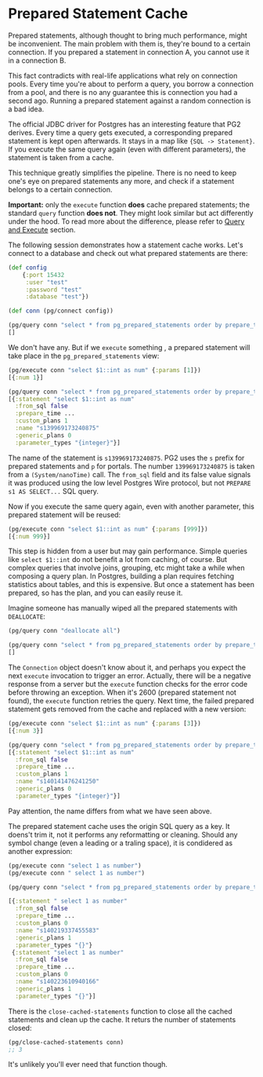 # Prepared Statement Cache

Prepared statements, although thought to bring much performance, might be
inconvenient. The main problem with them is, they're bound to a certain
connection. If you prepared a statement in connection A, you cannot use it in a
connection B.

This fact contradicts with real-life applications what rely on connection
pools. Every time you're about to perform a query, you borrow a connection from
a pool, and there is no any guarantee this is connection you had a second
ago. Running a prepared statement against a random connection is a bad idea.

The official JDBC driver for Postgres has an interesting feature that PG2
derives. Every time a query gets executed, a corresponding prepared statement is
kept open afterwards. It stays in a map like `{SQL -> Statement}`. If you
execute the same query again (even with different parameters), the statement is
taken from a cache.

This technique greatly simplifies the pipeline. There is no need to keep one's
eye on prepared statements any more, and check if a statement belongs to a
certain connection.

**Important:** only the `execute` function **does** cache prepared statements;
the standard `query` function **does not**. They might look similar but act
differently under the hood. To read more about the difference, please refer to
[Query and Execute](/docs/query-execute.md) section.

The following session demonstrates how a statement cache works. Let's connect to
a database and check out what prepared statements are there:

~~~clojure
(def config
    {:port 15432
     :user "test"
     :password "test"
     :database "test"})

(def conn (pg/connect config))

(pg/query conn "select * from pg_prepared_statements order by prepare_time asc")
[]
~~~

We don't have any. But if we `execute` something , a prepared statement will
take place in the `pg_prepared_statements` view:

~~~clojure
(pg/execute conn "select $1::int as num" {:params [1]})
[{:num 1}]

(pg/query conn "select * from pg_prepared_statements order by prepare_time asc")
[{:statement "select $1::int as num"
  :from_sql false
  :prepare_time ...
  :custom_plans 1
  :name "s139969173240875"
  :generic_plans 0
  :parameter_types "{integer}"}]
~~~

The name of the statement is `s139969173240875`. PG2 uses the `s` prefix for
prepared statements and `p` for portals. The number `139969173240875` is taken
from a `(System/nanoTime)` call. The `from_sql` field and its false value
signals it was produced using the low level Postgres Wire protocol, but not
`PREPARE s1 AS SELECT...` SQL query.

Now if you execute the same query again, even with another parameter, this
prepared statement will be reused:

~~~clojure
(pg/execute conn "select $1::int as num" {:params [999]})
[{:num 999}]
~~~

This step is hidden from a user but may gain performance. Simple queries like
`select $1::int` do not benefit a lot from caching, of course. But complex
queries that involve joins, grouping, etc might take a while when composing a
query plan. In Postgres, building a plan requires fetching statistics about
tables, and this is expensive. But once a statement has been prepared, so has
the plan, and you can easily reuse it.

Imagine someone has manually wiped all the prepared statements with
`DEALLOCATE`:

~~~clojure
(pg/query conn "deallocate all")

(pg/query conn "select * from pg_prepared_statements order by prepare_time asc")
[]
~~~

The `Connection` object doesn't know about it, and perhaps you expect the next
`execute` invocation to trigger an error. Actually, there will be a negative
response from a server but the `execute` function checks for the error code
before throwing an exception. When it's 2600 (prepared statement not found), the
`execute` function retries the query. Next time, the failed prepared statement
gets removed from the cache and replaced with a new version:

~~~clojure
(pg/execute conn "select $1::int as num" {:params [3]})
[{:num 3}]

(pg/query conn "select * from pg_prepared_statements order by prepare_time asc")
[{:statement "select $1::int as num"
  :from_sql false
  :prepare_time ...
  :custom_plans 1
  :name "s140141476241250"
  :generic_plans 0
  :parameter_types "{integer}"}]
~~~

Pay attention, the name differs from what we have seen above.

The prepared statement cache uses the origin SQL query as a key. It doens't trim
it, not it performs any reformatting or cleaning. Should any symbol change (even
a leading or a traling space), it is condidered as another expression:

~~~clojure
(pg/execute conn "select 1 as number")
(pg/execute conn " select 1 as number")

(pg/query conn "select * from pg_prepared_statements order by prepare_time asc")

[{:statement " select 1 as number"
  :from_sql false
  :prepare_time ...
  :custom_plans 0
  :name "s140219337455583"
  :generic_plans 1
  :parameter_types "{}"}
 {:statement "select 1 as number"
  :from_sql false
  :prepare_time ...
  :custom_plans 0
  :name "s140223610940166"
  :generic_plans 1
  :parameter_types "{}"}]
~~~

There is the `close-cached-statements` function to close all the cached
statements and clean up the cache. It returs the number of statements closed:

~~~clojure
(pg/close-cached-statements conn)
;; 3
~~~

It's unlikely you'll ever need that function though.
